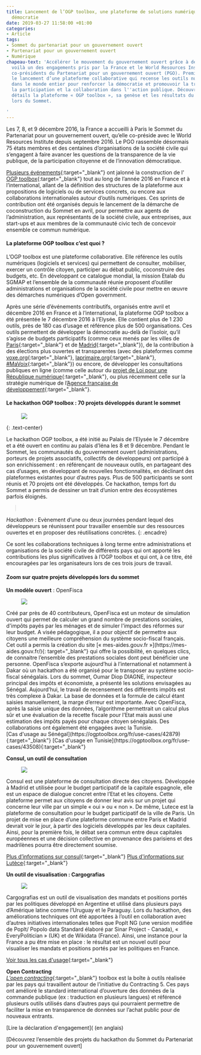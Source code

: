```yaml
---
title: Lancement de l’OGP toolbox, une plateforme de solutions numériques pour la
  démocratie
date: 2019-03-27 11:58:00 +01:00
categories:
- Article
tags:
- Sommet du partenariat pour un gouvernement ouvert
- Partenariat pour un gouvernement ouvert
- Numérique
chapeau-text: 'Accélérer le mouvement du gouvernement ouvert grâce à des outils numériques,
  voilà un des engagements pris par la France et le World Resources Institute, les
  co-présidents du Partenariat pour un gouvernement ouvert (PGO). Première étape :
  le lancement d’une plateforme collaborative qui recense les outils numériques utilisés
  dans le monde entier pour renforcer la démocratie et promouvoir la transparence,
  la participation et la collaboration dans l''action publique. Découvrez plus en
  détails la plateforme « OGP toolbox », sa genèse et les résultats du hackathon organisé
  lors du Sommet.

'
---
```


Les 7, 8, et 9 décembre 2016, la France a accueilli à Paris le Sommet du Partenariat pour un gouvernement ouvert, qu’elle co-préside avec le World Resources Institute depuis septembre 2016. Le PGO rassemble désormais 75 états membres et des centaines d’organisations de la société civile qui s’engagent à faire avancer les questions de la transparence de la vie publique, de la participation citoyenne et de l’innovation démocratique.

[Plusieurs événements](https://fr.2016.ogpsummit.org/the-open-government-toolbox/){:target="_blank"} ont jalonné la construction de l' [OGP toolbox](https://ogptoolbox.org/fr/){:target="_blank"} tout au long de l’année 2016 en France et à l’international, allant de la définition des structures de la plateforme aux propositions de logiciels ou de services concrets, ou encore aux collaborations internationales autour d’outils numériques. Ces sprints de contribution ont été organisés depuis le lancement de la démarche de coconstruction du Sommet en avril, pour permettre aux agents de l’administration, aux représentants de la société civile, aux entreprises, aux start-ups et aux membres de la communauté civic tech de concevoir ensemble ce commun numérique.

#### La plateforme OGP toolbox c’est quoi ? 

L’OGP toolbox est une plateforme collaborative. Elle référence les outils numériques (logiciels et services) qui permettent de consulter, mobiliser, exercer un contrôle citoyen, participer au débat public, coconstruire des budgets, etc. En développant ce catalogue mondial, la mission Etalab du SGMAP et l’ensemble de la communauté réunie proposent  d’outiller administrations et organisations de la société civile pour mettre en œuvre des démarches numériques d’Open government.

Après une série d’événements contributifs, organisés entre avril et décembre 2016 en France et à l’international, la plateforme OGP toolbox a été présentée le 7 décembre 2016 à l’Elysée. Elle contient plus de 1 230 outils, près de 180 cas d’usage et référence plus de 500 organisations. Ces outils permettent de développer la démocratie au-delà de l’isoloir, qu’il s’agisse de budgets participatifs (comme ceux menés par les villes de [Paris](https://budgetparticipatif.paris.fr/bp/){:target="_blank"} et de [Madrid](https://decide.madrid.es/){:target="_blank"}), de la contribution à des élections plus ouvertes et transparentes (avec des plateformes comme [voxe.org](www.voxe.org){:target="_blank"}, [laprimaire.org](https://laprimaire.org/){:target="_blank"}, [#MaVoix](https://laprimaire.org/){:target="_blank"}) ou encore, de développer les consultations publiques en ligne (comme celle autour du [projet de Loi pour une République numérique](https://www.republique-numerique.fr/){:target="_blank"}, ou plus récemment celle sur la stratégie numérique de l’[Agence française de développement](https://consultation-numerique.afd.fr/){:target="_blank"}.

#### Le hackathon OGP toolbox : 70 projets développés durant le sommet 
<figure class='image-centre' style='width: 50%; margin-right: 10px;margin-leftt: 10px;'><img src="/uploads/hackathon-ogp.jpg"/></figure>
{: .text-center}

Le hackathon OGP toolbox, a été initié au Palais de l’Elysée le 7 décembre et a été ouvert en continu au palais d’Iéna les 8 et 9 décembre. Pendant le Sommet, les communautés du gouvernement ouvert (administrations, porteurs de projets associatifs, collectifs de développeurs) ont participé à son enrichissement : en référençant de nouveaux outils, en partageant des cas d’usages, en développant de nouvelles fonctionnalités, en déclinant des plateformes existantes pour d’autres pays. Plus de 500 participants se sont réunis et 70 projets ont été développés. Ce hackathon, temps fort du Sommet a permis de dessiner un trait d’union entre des écosystèmes parfois éloignés.

> <br> 
*Hackathon* : Evènement d’une ou deux journées pendant lequel des développeurs se réunissent pour travailler ensemble sur des ressources ouvertes et en proposer des réutilisations concrètes.
{: .encadre}

Ce sont les collaborations techniques à long terme entre administrations et organisations de la société civile de différents pays qui ont apporté les contributions les plus significatives à l’OGP toolbox et qui ont, à ce titre, été encouragées par les organisateurs lors de ces trois jours de travail.
 
#### Zoom sur quatre projets développés lors du sommet

**Un modèle ouvert** : OpenFisca
<figure class='image-left' style='width: 40%; margin-right: 10px;'><img src="/uploads/graphe-modernisation.png"/></figure>
Créé par près de 40 contributeurs, OpenFisca est un moteur de simulation ouvert qui permet de calculer un grand nombre de prestations sociales, d'impôts payés par les ménages  et de simuler l'impact des réformes sur leur budget. A visée pédagogique, il a pour objectif de permettre aux citoyens une meilleure compréhension du système socio-fiscal français. Cet outil a permis la création du site [« mes-aides.gouv.fr »](https://mes-aides.gouv.fr/){: target="_blank"} qui offre la possibilité,  en quelques clics, de connaitre l’ensemble des prestations sociales dont peut bénéficier une personne. OpenFisca s’exporte aujourd’hui à l’international et notamment à Dakar où un hackathon a été organisé pour le transposer au système socio-fiscal sénégalais. Lors du sommet, Oumar Diop DIAGNE, inspecteur principal des impôts et économiste, a présenté les solutions envisagées au Sénégal. Aujourd’hui, le travail de recensement des différents impôts est très complexe à Dakar. La base de données et la formule de calcul étant saisies manuellement, la marge d’erreur est importante. Avec OpenFisca, après la saisie unique des données, l’algorithme permettrait un calcul plus sûr et une évaluation de la recette fiscale pour l’Etat mais aussi une estimation des impôts payés pour chaque citoyen sénégalais. Des collaborations ont également été engagées avec la Tunisie.<br>
[Cas d'usage au Sénégal](https://ogptoolbox.org/fr/use-cases/42879){:target="_blank"}
[Cas d'usage en Tunisie](https://ogptoolbox.org/fr/use-cases/43508){:target="_blank"}

**Consul,  un outil de consultation**<br>
<figure class='image-left' style='width: 40%; margin-right: 10px;'><img src="/uploads/consul-ogp.jpg"/></figure>
Consul est une plateforme de consultation directe des citoyens. Développée à Madrid et utilisée pour le budget participatif de la capitale espagnole, elle est un espace de dialogue concret entre l’Etat et les citoyens. Cette plateforme permet aux citoyens de donner leur avis sur un projet qui concerne leur ville par un simple « oui » ou « non ». De même, Lutece est la plateforme de consultation pour le budget participatif de la ville de Paris. Un projet de mise en place d’une plateforme commune entre Paris et Madrid  devrait voir le jour, à partir des logiciels développés par les deux capitales. Ainsi, pour la première fois, le débat sera commun entre deux capitales européennes et une décision collective en provenance des parisiens et des madrilènes pourra être directement soumise.

[Plus d’informations sur consul](ogptoolbox.org/fr/tools/4318){:target="_blank"}
[Plus d'informations sur Lutèce](https://ogptoolbox.org/fr/tools/6918){:target="_blank"}

**Un outil de visualisation : Cargografias**
<figure class='image-right' style='width: 40%; margin-right: 10px;'>
<img src="/uploads/cargografias-ogp-1166f3.jpg"/></figure>Cargografias est un outil de visualisation des mandats et positions portés par les politiques développé en Argentine et utilisé dans plusieurs pays d’Amérique latine comme l’Uruguay et le Paraguay. Lors du hackathon, des améliorations techniques ont été apportées à l’outil en collaboration avec d’autres initiatives internationales telles que Poplt NG (une version modifiée de Poplt/ Popolo data Standard élaboré par Sinar Project - Canada), « EveryPolitician » (UK) et de Wikidata (France). Ainsi, une instance pour la France a pu être mise en place : le résultat est un nouvel outil pour visualiser les mandats et positions portés par les politiques en France.

[Voir tous les cas d'usage](https://ogptoolbox.org/fr/use-cases/43469){:target="_blank"}

**Open Contracting**<br>
[*L’open contracting*](https://ogptoolbox.org/en/collections/10){:target="_blank"} toolbox est la boîte à outils réalisée par les pays qui travaillent autour de l’initiative du Contracting 5. Ces pays ont amélioré le standard international d’ouverture des données de la commande publique (ex : traduction en plusieurs langues) et référencé plusieurs outils utilisés dans d’autres pays qui pourraient permettre de faciliter la mise en transparence de données sur l’achat public pour de nouveaux entrants.

[Lire la déclaration d'engagement]( (en anglais)

[Découvrez l’ensemble des projets du hackathon du Sommet du Partenariat pour un gouvernement ouvert]